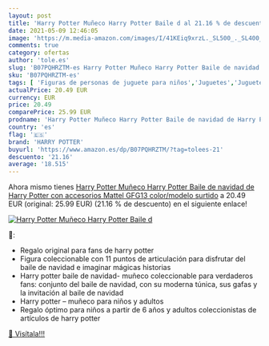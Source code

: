 ```yaml
---
layout: post
title: 'Harry Potter Muñeco Harry Potter Baile d al 21.16 % de descuento'
date: 2021-05-09 12:46:05
image: 'https://m.media-amazon.com/images/I/41KEiq9xrzL._SL500_._SL400_.jpg'
comments: true
category: ofertas
author: 'tole.es'
slug: 'B07PQHRZTM-es Harry Potter Muñeco Harry Potter Baile de navidad de Harry...'
sku: 'B07PQHRZTM-es'
tags: [ 'Figuras de personas de juguete para niños','Juguetes','Juguetes y juegos','Muñecos y figuras','harry potter','navidad', ]
actualPrice: 20.49 EUR
currency: EUR
price: 20.49
comparePrice: 25.99 EUR
prodname: 'Harry Potter Muñeco Harry Potter Baile de navidad de Harry Potter con accesorios  Mattel GFG13    color/modelo surtido'
country: 'es'
flag: '🇪🇸'
brand: 'HARRY POTTER'
buyurl: 'https://www.amazon.es/dp/B07PQHRZTM/?tag=tolees-21'
descuento: '21.16'
average: '18.515'
---
```


Ahora mismo tienes [Harry Potter Muñeco Harry Potter Baile de navidad de Harry Potter con accesorios  Mattel GFG13    color/modelo surtido](https://www.amazon.es/dp/B07PQHRZTM/?tag=tolees-21) a 20.49 EUR (original: 25.99 EUR) (21.16 %  de descuento) en el siguiente enlace!

[![Harry Potter Muñeco Harry Potter Baile d](https://m.media-amazon.com/images/I/41KEiq9xrzL._SL500_._SL400_.jpg)](https://www.amazon.es/dp/B07PQHRZTM/?tag=tolees-21)

🔎:

- Regalo original para fans de harry potter
- Figura coleccionable con 11 puntos de articulación para disfrutar del baile de navidad e imaginar mágicas historias
- Harry potter baile de navidad- muñeco coleccionable para verdaderos fans: conjunto del baile de navidad, con su moderna túnica, sus gafas y la invitación al baile de navidad
- Harry potter – muñeco para niños y adultos
- Regalo óptimo para niños a partir de 6 años y adultos coleccionistas de artículos de harry potter

[🛒 Visítala!!!](https://www.amazon.es/dp/B07PQHRZTM/?tag=tolees-21)
